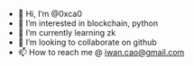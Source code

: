 - 👋 Hi, I’m @0xca0
- 👀 I’m interested in blockchain, python
- 🌱 I’m currently learning zk
- 💞️ I’m looking to collaborate on github
- 📫 How to reach me @ iwan.cao@gmail.com

<!---
0xca0/0xca0 is a ✨ special ✨ repository because its `README.md` (this file) appears on your GitHub profile.
You can click the Preview link to take a look at your changes.
--->
